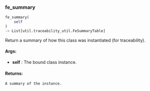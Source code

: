 

### fe_summary
```python
fe_summary(
	self
)
-> List[util.traceability_util.FeSummaryTable]
```
Return a summary of how this class was instantiated (for traceability).


#### Args:

* **self** :  The bound class instance.

#### Returns:
    A summary of the instance.